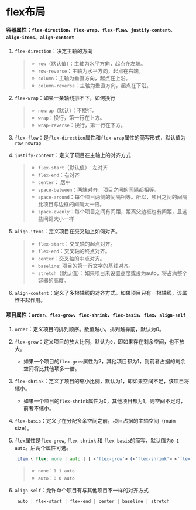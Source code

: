 ﻿# flex布局

#### 容器属性：`flex-direction`、`flex-wrap`、`flex-flow`、`justify-content`、`align-items`、`align-content`

1. `flex-direction`：决定主轴的方向

   > - `row`（默认值）：主轴为水平方向，起点在左端。
   > - `row-reverse`：主轴为水平方向，起点在右端。
   > - `column`：主轴为垂直方向，起点在上沿。
   > - `column-reverse`：主轴为垂直方向，起点在下沿。

2. `flex-wrap`：如果一条轴线排不下，如何换行

   > - `nowrap`（默认）：不换行。
   > - `wrap`：换行，第一行在上方。
   > - `wrap-reverse`：换行，第一行在下方。

3. `flex-flow`：是`flex-direction`属性和`flex-wrap`属性的简写形式，默认值为`row nowrap`

4. `justify-content`：定义了项目在主轴上的对齐方式

   > - `flex-start`（默认值）：左对齐
   > - `flex-end`：右对齐
   > - `center`： 居中
   > - `space-between`：两端对齐，项目之间的间隔都相等。
   > - `space-around`：每个项目两侧的间隔相等。所以，项目之间的间隔比项目与边框的间隔大一倍。
   > - `space-evenly`：每个项目之间有间距，距离父边框也有间距，且这些间距大小一样

5. `align-items`：定义项目在交叉轴上如何对齐。

   > - `flex-start`：交叉轴的起点对齐。
   > - `flex-end`：交叉轴的终点对齐。
   > - `center`：交叉轴的中点对齐。
   > - `baseline`: 项目的第一行文字的基线对齐。
   > - `stretch`（默认值）：如果项目未设置高度或设为auto，将占满整个容器的高度。

6. `align-content`：定义了多根轴线的对齐方式。如果项目只有一根轴线，该属性不起作用。

#### 项目属性：`order`、`flex-grow`、`flex-shrink`、`flex-basis`、`flex`、`align-self`

1. `order`：定义项目的排列顺序。数值越小，排列越靠前，默认为0。

2. `flex-grow`：定义项目的放大比例，默认为`0`，即如果存在剩余空间，也不放大。

   - 如果一个项目的`flex-grow`属性为2，其他项目都为1，则前者占据的剩余空间将比其他项多一倍。

3. `flex-shrink`：定义了项目的缩小比例，默认为1，即如果空间不足，该项目将缩小。

   - 如果一个项目的`flex-shrink`属性为0，其他项目都为1，则空间不足时，前者不缩小。

4. `flex-basis`：定义了在分配多余空间之前，项目占据的主轴空间（main size）。

5. `flex`属性是`flex-grow`, `flex-shrink` 和 `flex-basis`的简写，默认值为`0 1 auto`。后两个属性可选。

   ```css
   .item { flex: none | auto | [ <'flex-grow'> (<'flex-shrink'> <'flex-basis'>) ] }
   ```

   > - `none`：`1 1 auto`
   > - `auto`：`0 0 auto`

6. `align-self`：允许单个项目有与其他项目不一样的对齐方式

    ```css
     auto | flex-start | flex-end | center | baseline | stretch
    ```